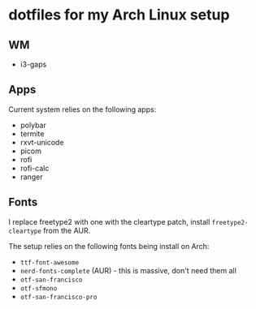 # dotfiles for my Arch Linux setup

## WM

- i3-gaps

## Apps

Current system relies on the following apps:

- polybar
- termite
- rxvt-unicode
- picom
- rofi
- rofi-calc
- ranger

## Fonts

I replace freetype2 with one with the cleartype patch, install `freetype2-cleartype` from the AUR.

The setup relies on the following fonts being install on Arch:
- `ttf-font-awesome` 
- `nerd-fonts-complete` (AUR) - this is massive, don't need them all
- `otf-san-francisco`
- `otf-sfmono`
- `otf-san-francisco-pro`

